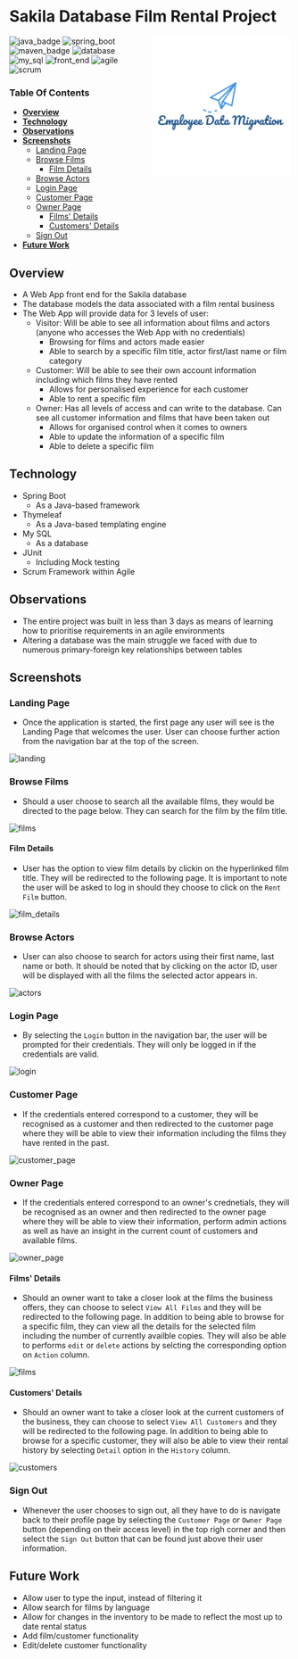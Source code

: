 # Sakila Database Film Rental Project

<img align="right" width="250" height="250" src="https://github.com/janjakovacevic/SpartaGlobal/blob/master/Week%205%20-%20Java%20Week%203/DataMigrationProject/program%20screenshots/logo.png">

![java_badge](https://img.shields.io/badge/-Java-lightgrey?style=for-the-badge&logo=appveyor)
![spring_boot](https://img.shields.io/badge/-Spring%20Boot-green?style=for-the-badge&logo=appveyor)
![maven_badge](https://img.shields.io/badge/-Maven-yellow?style=for-the-badge&logo=appveyor) 
![database](https://img.shields.io/badge/-Database-orange?style=for-the-badge&logo=appveyor)
![my_sql](https://img.shields.io/badge/-My%20SQL-orange?style=for-the-badge&logo=appveyor)
![front_end](https://img.shields.io/badge/-Front%20End-purple?style=for-the-badge&logo=appveyor)
![agile](https://img.shields.io/badge/-Agile-blue?style=for-the-badge&logo=appveyor)
![scrum](https://img.shields.io/badge/-Scrum-red?style=for-the-badge&logo=appveyor)

### **Table Of Contents**
  * [**Overview**](#overview)
  * [**Technology**](#technology)
  * [**Observations**](#observations)
  * [**Screenshots**](#screenshots)
      - [Landing Page](#landing-page)
      - [Browse Films](#browse-films)
      	- [Film Details](#film-details)
      - [Browse Actors](#browse-actors)
      - [Login Page](#login-page)
      - [Customer Page](#customer-page)
      - [Owner Page](#owner-page)
      	- [Films' Details](#films-details)
      	- [Customers' Details](#customers-details)
      - [Sign Out](#sign-out)
  * [**Future Work**](#future-work)


## **Overview**
- A Web App front end for the Sakila database
- The database models the data associated with a film rental business
- The Web App will provide data for 3 levels of user:
	- Visitor: Will be able to see all information about films and actors (anyone who accesses the Web App with no credentials)
		- Browsing for films and actors made easier
		- Able to search by a specific film title, actor first/last name or film category
	- Customer: Will be able to see their own account information including which films they have rented
		- Allows for personalised experience for each customer
		- Able to rent a specific film
	- Owner: Has all levels of access and can write to the database. Can see all customer information and films that have been taken out
		- Allows for organised control when it comes to owners
		- Able to update the information of a specific film
		- Able to delete a specific film


## **Technology**
- Spring Boot
	- As a Java-based framework
- Thymeleaf
	- As a Java-based templating engine
- My SQL
	- As a database
- JUnit
	- Including Mock testing
- Scrum Framework within Agile


## **Observations**
- The entire project was built in less than 3 days as means of learning how to prioritise requirements in an agile environments
- Altering a database was the main struggle we faced with due to numerous primary-foreign key relationships between tables


## **Screenshots**

### **Landing Page**
- Once the application is started, the first page any user will see is the Landing Page that welcomes the user. User can choose further action from the navigation bar at the top of the screen.

![landing](https://github.com/janjakovacevic/TheSakilaProject/blob/master/sakila%20assets/landing-page.png)

### **Browse Films**
- Should a user choose to search all the available films, they would be directed to the page below. They can search for the film by the film title.

![films](https://github.com/janjakovacevic/TheSakilaProject/blob/master/sakila%20assets/browse-films.png)

#### **Film Details**
- User has the option to view film details by clickin on the hyperlinked film title. They will be redirected to the following page. It is important to note the user will be asked to log in should they choose to click on the `Rent Film` button.

![film_details](https://github.com/janjakovacevic/TheSakilaProject/blob/master/sakila%20assets/film-details.png)

### **Browse Actors**
- User can also choose to search for actors using their first name, last name or both. It should be noted that by clicking on the actor ID, user will be displayed with all the films the selected actor appears in.

![actors](https://github.com/janjakovacevic/TheSakilaProject/blob/master/sakila%20assets/browse-actors.png)

### **Login Page**
- By selecting the `Login` button in the navigation bar, the user will be prompted for their credentials. They will only be logged in if the credentials are valid.

![login](https://github.com/janjakovacevic/TheSakilaProject/blob/master/sakila%20assets/login-page.png)

### **Customer Page**
- If the credentials entered correspond to a customer, they will be recognised as a customer and then redirected to the customer page where they will be able to view their information including the films they have rented in the past.

![customer_page](https://github.com/janjakovacevic/TheSakilaProject/blob/master/sakila%20assets/customer-page.png)

### **Owner Page**
- If the credentials entered correspond to an owner's crednetials, they will be recognised as an owner and then redirected to the owner page where they will be able to view their information, perform admin actions as well as have an insight in the current count of customers and available films.

![owner_page](https://github.com/janjakovacevic/TheSakilaProject/blob/master/sakila%20assets/owner%20page.png)

#### **Films' Details**
- Should an owner want to take a closer look at the films the business offers, they can choose to select `View All Films` and they will be redirected to the following page. In addition to being able to browse for a specific film, they can view all the details for the selected film including the number of currently availble copies. They will also be able to performs `edit` or `delete` actions by selcting the corresponding option on `Action` column.

![films](https://github.com/janjakovacevic/TheSakilaProject/blob/master/sakila%20assets/films.png)

#### **Customers' Details**
- Should an owner want to take a closer look at the current customers of the business, they can choose to select `View All Customers` and they will be redirected to the following page. In addition to being able to browse for a specific customer, they will also be able to view their rental history by selecting `Detail` option in the `History` column.

![customers](https://github.com/janjakovacevic/TheSakilaProject/blob/master/sakila%20assets/customers.png)

### **Sign Out**
- Whenever the user chooses to sign out, all they have to do is navigate back to their profile page by selecting the `Customer Page` or `Owner Page` button (depending on their access level) in the top righ corner and then select the `Sign Out` button that can be found just above their user information.

## **Future Work**
- Allow user to type the input, instead of filtering it
- Allow search for films by language
- Allow for changes in the inventory to be made to reflect the most up to date rental status
- Add film/customer functionality
- Edit/delete customer functionality





